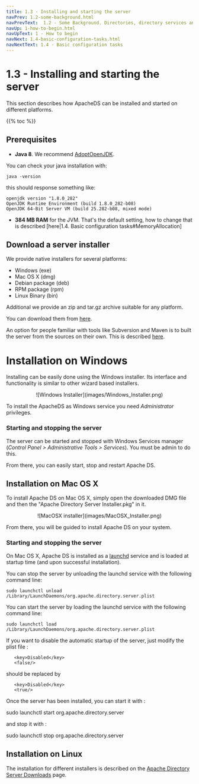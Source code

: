 ```yaml
---
title: 1.3 - Installing and starting the server
navPrev: 1.2-some-background.html
navPrevText:  1.2 - Some Background. Directories, directory services and LDAP
navUp: 1-how-to-begin.html
navUpText: 1 - How to begin
navNext: 1.4-basic-configuration-tasks.html
navNextText: 1.4 - Basic configuration tasks
---
```


# 1.3 - Installing and starting the server

This section describes how ApacheDS can be installed and started on different platforms.

{{% toc %}}

## Prerequisites

* **Java 8**. We recommend [AdoptOpenJDK](https://adoptopenjdk.net/).

You can check your java installation with:

    java -version

this should response something like:

    openjdk version "1.8.0_282"
    OpenJDK Runtime Environment (build 1.8.0_282-b08)
    OpenJDK 64-Bit Server VM (build 25.282-b08, mixed mode)

* **384 MB RAM** for the JVM. That's the default setting, how to change that is described [here|1.4. Basic configuration tasks#MemoryAllocation]


## Download a server installer

We provide native installers for several platforms:

* Windows (exe)
* Mac OS X (dmg)
* Debian package (deb)
* RPM package (rpm)
* Linux Binary (bin)

Additional we provide an zip and tar.gz archive suitable for any platform.

You can download them from [here](https://directory.apache.org/apacheds/downloads.html).

An option for people familiar with tools like Subversion and Maven is to built the server from the sources on their own. This is described [here](../advanced-ug/0.2-building-trunks.html).


# Installation on Windows

Installing can be easily done using the Windows installer. Its interface and functionality is similar to other wizard based installers.

<CENTER>
![Windows Installer](images/Windows_Installer.png)
</CENTER>

To install the ApacheDS as Windows service you need *Administrator* privileges.

### Starting and stopping the server

The server can be started and stopped with Windows Services manager (*Control Panel > Administrative Tools > Services*). You must be admin to do this.

From there, you can easily start, stop and restart Apache DS.

## Installation on Mac OS X

To install Apache DS on Mac OS X, simply open the downloaded DMG file and then the "Apache Directory Server Installer.pkg" in it.

<CENTER>
![MacOSX installer](images/MacOSX_Installer.png)
</CENTER>

From there, you will be guided to install Apache DS on your system.

### Starting and stopping the server

On Mac OS X, Apache DS is installed as a [launchd](https://developer.apple.com/macosx/launchd.html) service and is loaded at startup time (and upon successful installation).

You can stop the server by unloading the launchd service with the following command line:

	sudo launchctl unload /Library/LaunchDaemons/org.apache.directory.server.plist

You can start the server by loading the launchd service with the following command line:

	sudo launchctl load /Library/LaunchDaemons/org.apache.directory.server.plist

If you want to disable the automatic startup of the server, just modify the plist file :

       <key>Disabled</key>
       <false/>

should be replaced by

       <key>Disabled</key>
       <true/>

Once the server has been installed, you can start it with :

  sudo launchctl start org.apache.directory.server

and stop it with :

  sudo launchctl stop org.apache.directory.server


## Installation on Linux

The installation for different installers is described on the [Apache Directory Server Downloads](https://directory.apache.org/apacheds/downloads.html) page.
